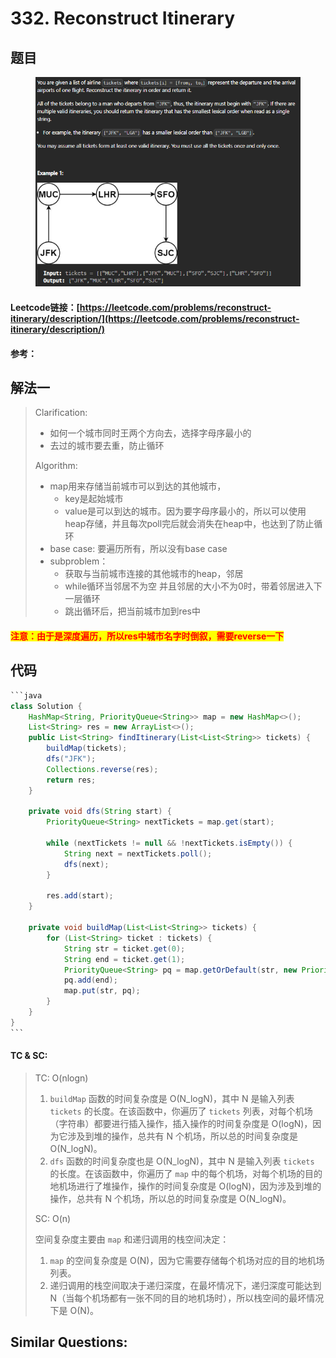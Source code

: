 # 332. Reconstruct Itinerary

## 题目

<figure><img src="../../.gitbook/assets/image (228).png" alt=""><figcaption></figcaption></figure>

#### Leetcode链接：[https://leetcode.com/problems/reconstruct-itinerary/description/](https://leetcode.com/problems/reconstruct-itinerary/description/)

#### 参考：

## 解法一

> Clarification:&#x20;
>
> * 如何一个城市同时王两个方向去，选择字母序最小的
> * 去过的城市要去重，防止循环
>
> Algorithm:&#x20;
>
> * map用来存储当前城市可以到达的其他城市，
>   * key是起始城市
>   * value是可以到达的城市。因为要字母序最小的，所以可以使用heap存储，并且每次poll完后就会消失在heap中，也达到了防止循环
> * base case: 要遍历所有，所以没有base case
> * subproblem：
>   * 获取与当前城市连接的其他城市的heap，邻居
>   * while循环当邻居不为空 并且邻居的大小不为0时，带着邻居进入下一层循环
>   * 跳出循环后，把当前城市加到res中

#### <mark style="color:red;">注意：由于是深度遍历，所以res中城市名字时倒叙，需要reverse一下</mark>

## 代码

````java
```java
class Solution {
    HashMap<String, PriorityQueue<String>> map = new HashMap<>();
    List<String> res = new ArrayList<>();
    public List<String> findItinerary(List<List<String>> tickets) {
        buildMap(tickets);
        dfs("JFK");
        Collections.reverse(res);
        return res;
    }

    private void dfs(String start) {
        PriorityQueue<String> nextTickets = map.get(start);

        while (nextTickets != null && !nextTickets.isEmpty()) {
            String next = nextTickets.poll();
            dfs(next);
        }

        res.add(start);
    }

    private void buildMap(List<List<String>> tickets) {
        for (List<String> ticket : tickets) {
            String str = ticket.get(0);
            String end = ticket.get(1);
            PriorityQueue<String> pq = map.getOrDefault(str, new PriorityQueue<>());
            pq.add(end);
            map.put(str, pq);
        }
    }
}
```
````

#### TC & SC:&#x20;

> TC: O(nlogn)
>
> 1. `buildMap` 函数的时间复杂度是 O(N_logN)，其中 N 是输入列表 `tickets` 的长度。在该函数中，你遍历了 `tickets` 列表，对每个机场（字符串）都要进行插入操作，插入操作的时间复杂度是 O(logN)，因为它涉及到堆的操作，总共有 N 个机场，所以总的时间复杂度是 O(N_logN)。
> 2. `dfs` 函数的时间复杂度也是 O(N_logN)，其中 N 是输入列表 `tickets` 的长度。在该函数中，你遍历了 `map` 中的每个机场，对每个机场的目的地机场进行了堆操作，操作的时间复杂度是 O(logN)，因为涉及到堆的操作，总共有 N 个机场，所以总的时间复杂度是 O(N_logN)。
>
> SC: O(n)
>
> 空间复杂度主要由 `map` 和递归调用的栈空间决定：
>
> 1. `map` 的空间复杂度是 O(N)，因为它需要存储每个机场对应的目的地机场列表。
> 2. 递归调用的栈空间取决于递归深度，在最坏情况下，递归深度可能达到 N（当每个机场都有一张不同的目的地机场时），所以栈空间的最坏情况下是 O(N)。

## **Similar Questions:**&#x20;
